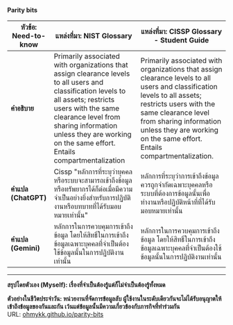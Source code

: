 **Parity bits**

| **หัวข้อ: Need-to-know**    | **แหล่งที่มา: NIST Glossary**  | **แหล่งที่มา: CISSP Glossary - Student Guide**                                                                                                                                   |
|-------------------|--------------------------------------------------------------------------------------------------------------------------------------|----------------------------------------------------------------------------------------------------------------------------------------------------------|
| **คำอธิบาย**     | Primarily associated with organizations that assign clearance levels to all users and classification levels to all assets; restricts users with the same clearance level from sharing information unless they are working on the same effort. Entails compartmentalization  | Primarily associated with organizations that assign clearance levels to all users and classification levels to all assets; restricts users with the same clearance level from sharing information unless they are working on the same effort. Entails compartmentalization.  |
| **คำแปล (ChatGPT)** | Cissp "หลักการที่ระบุว่าบุคคลหรือระบบจะสามารถเข้าถึงข้อมูลหรือทรัพยากรได้ก็ต่อเมื่อมีความจำเป็นอย่างยิ่งสำหรับการปฏิบัติงานหรือบทบาทที่ได้รับมอบหมายเท่านั้น"  | หลักการที่ระบุว่าการเข้าถึงข้อมูลควรถูกจำกัดเฉพาะบุคคลหรือระบบที่ต้องการข้อมูลนั้นเพื่อทำงานหรือปฏิบัติหน้าที่ที่ได้รับมอบหมายเท่านั้น    |
| **คำแปล (Gemini)** | หลักการในการควบคุมการเข้าถึงข้อมูล โดยให้สิทธิ์ในการเข้าถึงข้อมูลเฉพาะบุคคลที่จำเป็นต้องใช้ข้อมูลนั้นในการปฏิบัติงานเท่านั้น | หลักการในการควบคุมการเข้าถึงข้อมูล โดยให้สิทธิ์ในการเข้าถึงข้อมูลเฉพาะบุคคลที่จำเป็นต้องใช้ข้อมูลนั้นในการปฏิบัติงานเท่านั้น |


---

**สรุปโดยตัวเอง (Myself): เรื่องที่จำเป็นต้องรู้แต่ก็ไม่จำเป็นต้องรู้ทั้งหมด**  
 

**ตัวอย่างในชีวิตประจำวัน: หน่วยงานที่จัดการข้อมูลลับ ผู้ใช้งานในระดับเดียวกันจะไม่ได้รับอนุญาตให้เข้าถึงข้อมูลของกันและกัน เว้นแต่ข้อมูลนั้นมีความเกี่ยวข้องกับภารกิจที่ทำร่วมกัน**  
URL: <a href="https://Ohmykk.github.io/">ohmykk.github.io/parity-bits
